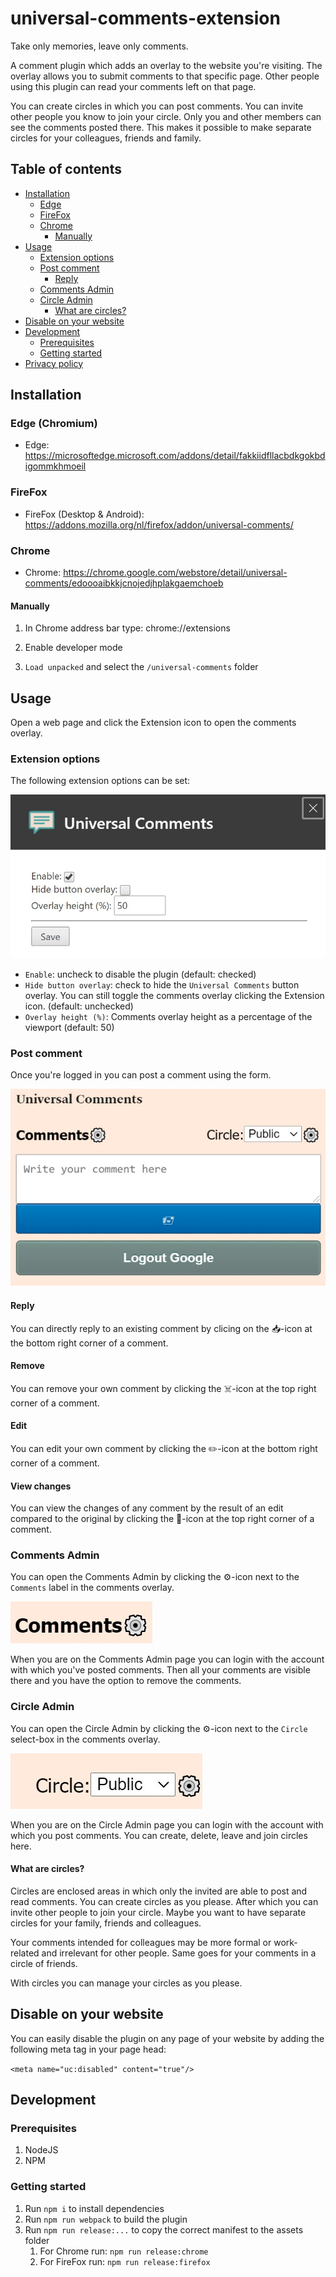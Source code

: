 # universal-comments-extension

Take only memories, leave only comments.

A comment plugin which adds an overlay to the website you're visiting. The overlay allows you to submit comments to that specific page.
Other people using this plugin can read your comments left on that page.

You can create circles in which you can post comments. You can invite other people you know to join your circle. Only you and other members can see the comments posted there.
This makes it possible to make separate circles for your colleagues, friends and family.

## Table of contents

-   [Installation](#installation)
    -   [Edge](#edge-chromium)
    -   [FireFox](#firefox)
    -   [Chrome](#chrome)
        -   [Manually](#manually)
-   [Usage](#usage)
    -   [Extension options](#extension-options)
    -   [Post comment](#post-comment)
        -   [Reply](#reply)
    -   [Comments Admin](#comment-admin)
    -   [Circle Admin](#circle-admin)
        -   [What are circles?](#what-are-circles)
-   [Disable on your website](#disable-on-your-website)
-   [Development](#development)
    -   [Prerequisites](#prerequisites)
    -   [Getting started](#getting-started)
-   [Privacy policy](privacy.txt)

## Installation

### Edge (Chromium)

-   Edge: https://microsoftedge.microsoft.com/addons/detail/fakkiidfllacbdkgokbdigommkhmoeil

### FireFox

-   FireFox (Desktop & Android): https://addons.mozilla.org/nl/firefox/addon/universal-comments/

### Chrome

-   Chrome: https://chrome.google.com/webstore/detail/universal-comments/edoooaibkkjcnojedjhplakgaemchoeb

#### Manually

1. In Chrome address bar type: chrome://extensions

1. Enable developer mode

1. `Load unpacked` and select the `/universal-comments` folder

## Usage

Open a web page and click the Extension icon to open the comments overlay.

### Extension options

The following extension options can be set:

![Extension options](https://github.com/willemliu/universal-comments-plugin/blob/master/screenshots/options.jpg?raw=true "Extension options")

-   `Enable`: uncheck to disable the plugin (default: checked)
-   `Hide button overlay`: check to hide the `Universal Comments` button overlay. You can still toggle the comments overlay clicking the Extension icon. (default: unchecked)
-   `Overlay height (%)`: Comments overlay height as a percentage of the viewport (default: 50)

### Post comment

Once you're logged in you can post a comment using the form.

![Comment form](https://github.com/willemliu/universal-comments-plugin/blob/master/screenshots/CommentForm.jpg?raw=true "Comment form")

#### Reply

You can directly reply to an existing comment by clicing on the 📥-icon at the bottom right corner of a comment.

#### Remove

You can remove your own comment by clicking the ☠️-icon at the top right corner of a comment.

#### Edit

You can edit your own comment by clicking the ✏️-icon at the bottom right corner of a comment.

#### View changes

You can view the changes of any comment by the result of an edit compared to the original by clicking the 📜-icon at the top right corner of a comment.

### Comments Admin

You can open the Comments Admin by clicking the ⚙️-icon next to the `Comments` label in the comments overlay.

![Comments Admin](https://github.com/willemliu/universal-comments-plugin/blob/master/screenshots/CommentsSettingsIcon.jpg?raw=true "Comments Admin")

When you are on the Comments Admin page you can login with the account with which you've posted comments.
Then all your comments are visible there and you have the option to remove the comments.

### Circle Admin

You can open the Circle Admin by clicking the ⚙️-icon next to the `Circle` select-box in the comments overlay.

![Circle Admin](https://github.com/willemliu/universal-comments-plugin/blob/master/screenshots/CircleSettingsIcon.jpg?raw=true "Circle Admin")

When you are on the Circle Admin page you can login with the account with which you post comments.
You can create, delete, leave and join circles here.

#### What are circles?

Circles are enclosed areas in which only the invited are able to post and read comments.
You can create circles as you please. After which you can invite other people to join your circle.
Maybe you want to have separate circles for your family, friends and colleagues.

Your comments intended for colleagues may be more formal or work-related and irrelevant for other people.
Same goes for your comments in a circle of friends.

With circles you can manage your circles as you please.

## Disable on your website

You can easily disable the plugin on any page of your website by adding the following meta tag in your page head:

`<meta name="uc:disabled" content="true"/>`

## Development

### Prerequisites

1. NodeJS
1. NPM

### Getting started

1. Run `npm i` to install dependencies
1. Run `npm run webpack` to build the plugin
1. Run `npm run release:...` to copy the correct manifest to the assets folder
    1. For Chrome run: `npm run release:chrome`
    1. For FireFox run: `npm run release:firefox`

